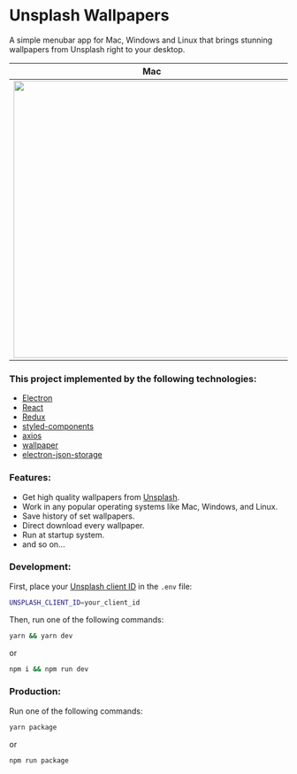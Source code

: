 # Unsplash Wallpapers
A simple menubar app for Mac, Windows and Linux that brings stunning wallpapers from Unsplash right to your desktop.

Mac             |  Windows
:--------------------------------------:|:------------------------------------------:
<img src="http://i.imgur.com/9rrYq3J.gif" width="500px" />  |  <img src="http://i.imgur.com/dx2QhyD.gif" width="500px" />

### This project implemented by the following technologies:
* [Electron](https://github.com/electron)
* [React](https://github.com/facebook/react)
* [Redux](https://github.com/reduxjs/redux)
* [styled-components](https://github.com/styled-components/styled-components)
* [axios](https://github.com/axios/axios)
* [wallpaper](https://github.com/sindresorhus/wallpaper)
* [electron-json-storage](https://github.com/electron-userland/electron-json-storage)

### Features:
* Get high quality wallpapers from [Unsplash](https://unsplash.com/).
* Work in any popular operating systems like Mac, Windows, and Linux.
* Save history of set wallpapers.
* Direct download every wallpaper.
* Run at startup system.
* and so on...

### Development:

First, place your [Unsplash client ID](https://unsplash.com/documentation#authorization) in the `.env` file:
```sh
UNSPLASH_CLIENT_ID=your_client_id
```

Then, run one of the following commands:
```bash
yarn && yarn dev
```
or
```bash
npm i && npm run dev
```

### Production:
Run one of the following commands:
```bash
yarn package
```
or
```bash
npm run package
```
